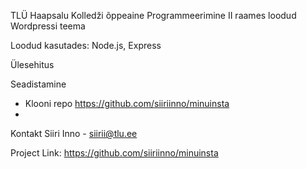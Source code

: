 TLÜ Haapsalu Kolledži õppeaine Programmeerimine II raames loodud Wordpressi teema


Loodud kasutades:
Node.js, Express

Ülesehitus


Seadistamine
 - Klooni repo https://github.com/siiriinno/minuinsta
 - 


Kontakt
Siiri Inno - siirii@tlu.ee

Project Link: https://github.com/siiriinno/minuinsta